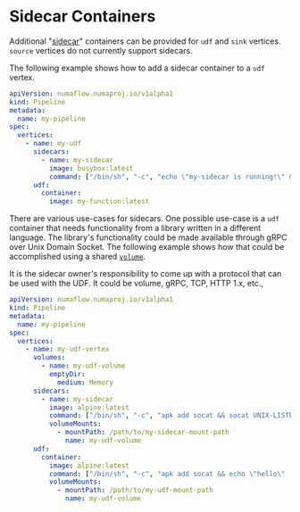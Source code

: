 # Sidecar Containers

Additional "[sidecar](https://kubernetes.io/docs/concepts/workloads/pods/#how-pods-manage-multiple-containers)" containers can be provided for `udf` and `sink` vertices. `source` vertices do not currently support sidecars.

The following example shows how to add a sidecar container to a `udf` vertex.

```yaml
apiVersion: numaflow.numaproj.io/v1alpha1
kind: Pipeline
metadata:
  name: my-pipeline
spec:
  vertices:
    - name: my-udf
      sidecars:
        - name: my-sidecar
          image: busybox:latest
          command: ["/bin/sh", "-c", "echo \"my-sidecar is running!\" && tail -f /dev/null"]
      udf:
        container:
          image: my-function:latest
```

There are various use-cases for sidecars. One possible use-case is a `udf` container that needs functionality
from a library written in a different language. The library's functionality could be made available through
gRPC over Unix Domain Socket. The following example shows how that could be accomplished using a shared [`volume`](volumes.md).

It is the sidecar owner's responsibility to come up with a protocol that can be used with the UDF. It could be volume, gRPC, TCP, HTTP 1.x, etc.,

```yaml
apiVersion: numaflow.numaproj.io/v1alpha1
kind: Pipeline
metadata:
  name: my-pipeline
spec:
  vertices:
    - name: my-udf-vertex
      volumes:
        - name: my-udf-volume
          emptyDir:
            medium: Memory
      sidecars:
        - name: my-sidecar
          image: alpine:latest
          command: ["/bin/sh", "-c", "apk add socat && socat UNIX-LISTEN:/path/to/my-sidecar-mount-path/my.sock - && tail -f /dev/null"]
          volumeMounts:
            - mountPath: /path/to/my-sidecar-mount-path
              name: my-udf-volume
      udf:
        container:
          image: alpine:latest
          command: ["/bin/sh", "-c", "apk add socat && echo \"hello\" | socat UNIX-CONNECT:/path/to/my-udf-mount-path/my.sock,forever - && tail -f /dev/null"]
          volumeMounts:
            - mountPath: /path/to/my-udf-mount-path
              name: my-udf-volume
```
